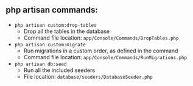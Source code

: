 ## php artisan commands:
* `php artisan custom:drop-tables`
	* Drop all the tables in the database
	* Command file location: `app/Console/Commands/DropTables.php`
* `php artisan custom:migrate`
	* Run migrations in a custom order, as defined in the command
	* Command file location: `app/Console/Commands/RunMigrations.php`
* `php artisan db:seed`
	* Run all the included seeders
	* File location: `database/seeders/DatabaseSeeder.php`
